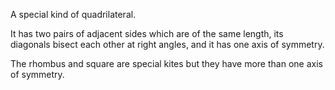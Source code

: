 A special kind of quadrilateral.

It has two pairs of adjacent sides which are of the same length, its
diagonals bisect each other at right angles, and it has one axis of
symmetry.

The rhombus and square are special kites but they have more than one
axis of symmetry.
